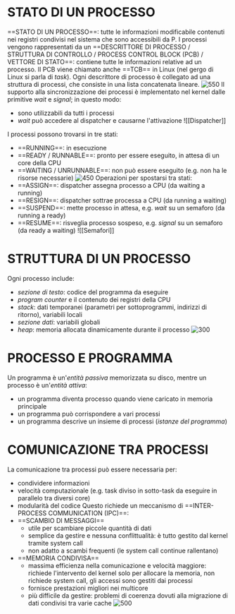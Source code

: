 # STATO DI UN PROCESSO
==STATO DI UN PROCESSO==: tutte le informazioni modificabile contenuti nei registri condivisi nel sistema che sono accessibili da P.
I processi vengono rappresentati da un ==DESCRITTORE DI PROCESSO / STRUTTURA DI CONTROLLO / PROCESS CONTROL BLOCK (PCB) / VETTORE DI STATO==: contiene tutte le informazioni relative ad un processo.
Il PCB viene chiamato anche ==TCB== in Linux (nel gergo di Linux si parla di _task_).
Ogni descrittore di processo è collegato ad una struttura di processi, che consiste in una lista concatenata lineare.
![550](descrittore_processo.png)
Il supporto alla sincronizzazione dei processi è implementato nel kernel dalle primitive _wait_ e _signal_; in questo modo:
- sono utilizzabili da tutti i processi
- _wait_ può accedere al dispatcher e causarne l'attivazione
![[Dispatcher]]

I processi possono trovarsi in tre stati:
- ==RUNNING==: in esecuzione
- ==READY / RUNNABLE==: pronto per essere eseguito, in attesa di un core della CPU
- ==WAITING / UNRUNNABLE==: non può essere eseguito (e.g. non ha le risorse necessarie)
![450](processo_stati.png)
Operazioni per spostarsi tra stati:
- ==ASSIGN==: dispatcher assegna processo a CPU (da waiting a running)
- ==RESIGN==: dispatcher sottrae processa a CPU (da running a waiting)
- ==SUSPEND==: mette processo in attesa, e.g. _wait_ su un semaforo (da running a ready)
- ==RESUME==: risveglia processo sospeso, e.g. _signal_ su un semaforo (da ready a waiting)
![[Semafori]]

# STRUTTURA DI UN PROCESSO
Ogni processo include:
- _sezione di testo_: codice del programma da eseguire
- _program counter_ e il contenuto dei registri della CPU
- _stack_: dati temporanei (parametri per sottoprogrammi, indirizzi di ritorno), variabili locali
- _sezione dati_: variabili globali
- _heap_: memoria allocata dinamicamente durante il processo
![300](processo.png)

# PROCESSO E PROGRAMMA
Un programma è un'_entità passiva_ memorizzata su disco, mentre un processo è un'_entità attiva_:
- un programma diventa processo quando viene caricato in memoria principale
- un programma può corrispondere a vari processi
- un programma descrive un insieme di processi (_istanze del programma_)

# COMUNICAZIONE TRA PROCESSI
La comunicazione tra processi può essere necessaria per:
- condividere informazioni
- velocità computazionale (e.g. task diviso in sotto-task da eseguire in parallelo tra diversi core)
- modularità del codice
Questo richiede un meccanismo di ==INTER-PROCESS COMMUNICATION (IPC)==:
- ==SCAMBIO DI MESSAGGI==
	- utile per scambiare piccole quantità di dati
	- semplice da gestire e nessuna conflittualità: è tutto gestito dal kernel tramite system call
	- non adatto a scambi frequenti (le system call continue rallentano)
- ==MEMORIA CONDIVISA==
	- massima efficienza nella comunicazione e velocità maggiore: richiede l'intervento del kernel solo per allocare la memoria, non richiede system call, gli accessi sono gestiti dai processi
	- fornisce prestazioni migliori nei multicore
	- più difficile da gestire: problemi di coerenza dovuti alla migrazione di dati condivisi tra varie cache
![500](comunicazione_processi.png)